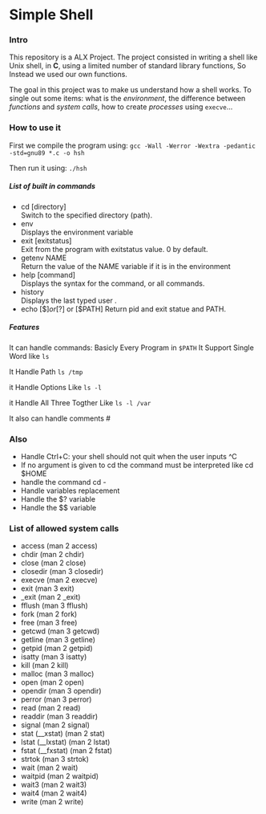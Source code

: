 # Simple Shell

### Intro
This repository is a ALX Project. The project consisted in writing a shell like Unix shell, in **C**, using a limited number of standard library functions, So Instead we used our own functions.

The goal in this project was to make us understand how a shell works. To single out some items: what is the *environment*, the difference between *functions* and *system calls*, how to create *processes* using `execve`...  


### How to use it
First we compile the program using:
`gcc -Wall -Werror -Wextra -pedantic -std=gnu89 *.c -o hsh`

Then run it using:
`./hsh`

##### List of built in commands
* cd [directory]  
Switch to the specified directory (path).
* env  
Displays the environment variable
* exit [exitstatus]  
Exit from the program with exitstatus value. 0 by default.
* getenv NAME  
Return the value of the NAME variable if it is in the environment
* help [command]  
Displays the syntax for the command, or all commands.  
* history  
Displays the last typed user .
* echo [$$] or [$?] or [$PATH]
Return pid and exit statue and PATH.

##### Features
It can handle commands:
Basicly Every Program in `$PATH`
It Support Single Word like `ls` 

It Handle Path `ls /tmp`

it Handle Options Like `ls -l`

it Handle All Three Togther Like `ls -l /var `

It also can handle comments #

### Also
* Handle Ctrl+C: your shell should not quit when the user inputs ^C
* If no argument is given to cd the command must be interpreted like cd $HOME
* handle the command cd -
* Handle variables replacement
* Handle the $? variable
* Handle the $$ variable

### List of allowed system calls

   * access (man 2 access)
   * chdir (man 2 chdir)
   * close (man 2 close)
   * closedir (man 3 closedir)
   * execve (man 2 execve)
   * exit (man 3 exit)
   * _exit (man 2 _exit)
   * fflush (man 3 fflush)
   * fork (man 2 fork)
   * free (man 3 free)
   * getcwd (man 3 getcwd)
   * getline (man 3 getline)
   * getpid (man 2 getpid)
   * isatty (man 3 isatty)
   * kill (man 2 kill)
   * malloc (man 3 malloc)
   * open (man 2 open)
   * opendir (man 3 opendir)
   * perror (man 3 perror)
   * read (man 2 read)
   * readdir (man 3 readdir)
   * signal (man 2 signal)
   * stat (__xstat) (man 2 stat)
   * lstat (__lxstat) (man 2 lstat)
   * fstat (__fxstat) (man 2 fstat)
   * strtok (man 3 strtok)
   * wait (man 2 wait)
   * waitpid (man 2 waitpid)
   * wait3 (man 2 wait3)
   * wait4 (man 2 wait4)
   * write (man 2 write)
